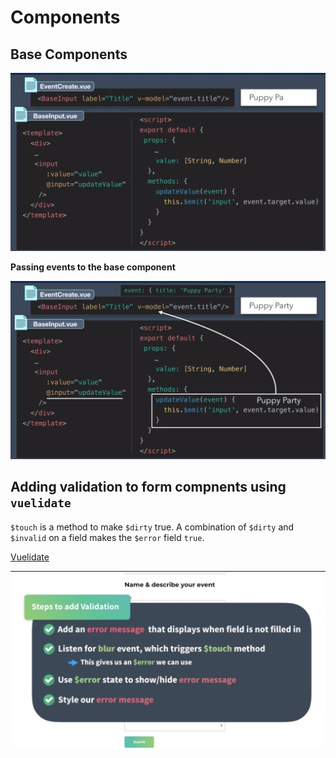 # Components

## Base Components

![](assets/base-input.png)

**Passing events to the base component**

![](assets/base-input-event.png)

## Adding validation to form compnents using `vuelidate`

`$touch` is a method to make `$dirty` true. A combination of `$dirty` and `$invalid` on a field makes the `$error` field `true`.

[Vuelidate](https://vuelidate.js.org/#sub-error-vs-any-error)

![](assets/vuelidate.png)